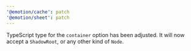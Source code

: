 ```yaml
---
'@emotion/cache': patch
'@emotion/sheet': patch
---
```


TypeScript type for the `container` option has been adjusted. It will now accept a `ShadowRoot`, or any other kind of `Node`.
